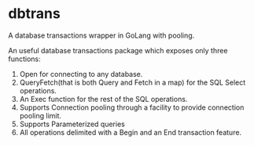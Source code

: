 # dbtrans
A database transactions wrapper in GoLang with pooling.

An useful database transactions package which exposes only three functions:

1) Open for connecting to any database.
2) QueryFetch(that is both Query and Fetch in a map) for the SQL Select operations. 
3) An Exec function for the rest of the SQL operations. 
4) Supports Connection pooling through a facility to provide connection pooling limit.
5) Supports Parameterized queries
6) All operations delimited with a Begin and an End transaction feature.
